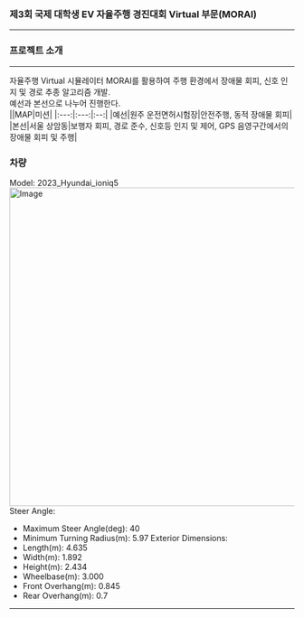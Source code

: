 ### 제3회 국제 대학생 EV 자율주행 경진대회 Virtual 부문(MORAI)
---  
### 프로젝트 소개
---  
자율주행 Virtual 시뮬레이터 MORAI를 활용하여 주행 환경에서 장애물 회피, 신호 인지 및 경로 추종 알고리즘 개발.  
예선과 본선으로 나누어 진행한다.  
||MAP|미션|
|:---:|:---:|:--:|
|예선|원주 운전면허시험장|안전주행, 동적 장애물 회피|  
|본선|서울 상암동|보행자 회피, 경로 준수, 신호등 인지 및 제어, GPS 음영구간에서의 장애물 회피 및 주행|  


### 차량  
Model: 2023_Hyundai_ioniq5  
<img width="1147" height="564" alt="Image" src="https://github.com/user-attachments/assets/46a4dd06-24d7-4d78-9f74-48573df8ee9d" />  
Steer Angle:  
  * Maximum Steer Angle(deg): 40
  * Minimum Turning Radius(m): 5.97
Exterior Dimensions:
  * Length(m): 4.635
  * Width(m): 1.892
  * Height(m): 2.434
  * Wheelbase(m): 3.000
  * Front Overhang(m): 0.845
  * Rear Overhang(m): 0.7
---  
